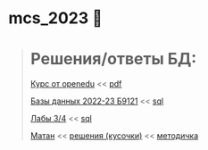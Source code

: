 # mcs_2023 🏴

> # Решения/ответы БД:
> [Курс от openedu](https://openedu.ru/course/spbu/DTBS/?session=fall_2022_dvfu) << [pdf](https://github.com/motattack/mcs_2023/tree/main/db/openedu)
>
> [Базы данных 2022-23 Б9121](https://imcs.dvfu.ru/cats/problems?cid=6147676) << [sql](https://github.com/motattack/mcs_2023/tree/main/db/cats) 
>
> [Лабы 3/4](https://docs.google.com/spreadsheets/d/1e--IFW93nFf74XmPuOgkHg1g33KwAZNP10KM4_07qTI/edit#gid=0) << [sql](https://github.com/motattack/mcs_2023/tree/main/db/lab%203-4)
>
> [Матан](https://github.com/motattack/mcs_2023/blob/main/math/pre_exam.pdf) << [решения (кусочки)](https://github.com/motattack/mcs_2023/blob/main/math/exam.pdf) << [методичка](https://github.com/motattack/mcs_2023/blob/main/math/klechay.pdf)
